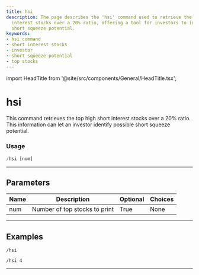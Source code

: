 ```yaml
---
title: hsi
description: The page describes the 'hsi' command used to retrieve the top high short
  interest stocks over a 20% ratio, offering a tool for investors to identify possible
  short squeeze potential.
keywords:
- hsi command
- short interest stocks
- investor
- short squeeze potential
- top stocks
---
```


import HeadTitle from '@site/src/components/General/HeadTitle.tsx';

<HeadTitle title="hsi - Short_Data - Telegram - Reference | OpenBB Bot Docs" />

# hsi

This command retrieves the top high short interest stocks over a 20% ratio. This information can let an investor identify possible short squeeze potential.

### Usage

```python wordwrap
/hsi [num]
```

---

## Parameters

| Name | Description | Optional | Choices |
| ---- | ----------- | -------- | ------- |
| num | Number of top stocks to print | True | None |


---

## Examples

```
/hsi
```
```
/hsi 4
```
---
